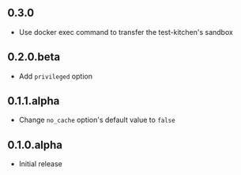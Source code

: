 ## 0.3.0

* Use docker exec command to transfer the test-kitchen's sandbox

## 0.2.0.beta

* Add ```privileged``` option

## 0.1.1.alpha

* Change ```no_cache``` option's default value to ```false```

## 0.1.0.alpha

* Initial release
